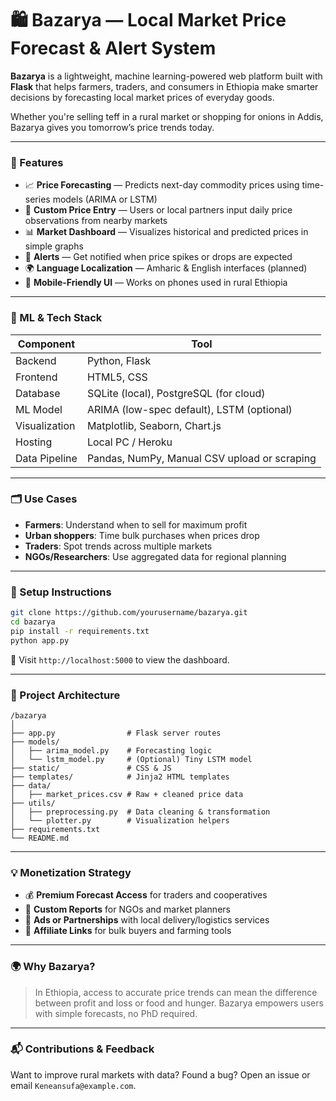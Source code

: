 # 🛍️ Bazarya — Local Market Price Forecast & Alert System

**Bazarya** is a lightweight, machine learning-powered web platform built with **Flask** that helps farmers, traders, and consumers in Ethiopia make smarter decisions by forecasting local market prices of everyday goods.

Whether you're selling teff in a rural market or shopping for onions in Addis, Bazarya gives you tomorrow’s price trends today.

---

### 📌 Features

* 📈 **Price Forecasting** — Predicts next-day commodity prices using time-series models (ARIMA or LSTM)
* 🧮 **Custom Price Entry** — Users or local partners input daily price observations from nearby markets
* 📊 **Market Dashboard** — Visualizes historical and predicted prices in simple graphs
* 🔔 **Alerts** — Get notified when price spikes or drops are expected
* 🌍 **Language Localization** — Amharic & English interfaces (planned)
* 📱 **Mobile-Friendly UI** — Works on phones used in rural Ethiopia

---

### 🧠 ML & Tech Stack

| Component     | Tool                                         |
| ------------- | -------------------------------------------- |
| Backend       | Python, Flask                                |
| Frontend      | HTML5, CSS                |
| Database      | SQLite (local), PostgreSQL (for cloud)       |
| ML Model      | ARIMA (low-spec default), LSTM (optional)    |
| Visualization | Matplotlib, Seaborn, Chart.js                |
| Hosting       | Local PC / Heroku          |
| Data Pipeline | Pandas, NumPy, Manual CSV upload or scraping |

---

### 🗂️ Use Cases

* **Farmers**: Understand when to sell for maximum profit
* **Urban shoppers**: Time bulk purchases when prices drop
* **Traders**: Spot trends across multiple markets
* **NGOs/Researchers**: Use aggregated data for regional planning

---

### 🚀 Setup Instructions

```bash
git clone https://github.com/yourusername/bazarya.git
cd bazarya
pip install -r requirements.txt
python app.py
```

🧪 Visit `http://localhost:5000` to view the dashboard.

---

### 🧩 Project Architecture

```
/bazarya
│
├── app.py                # Flask server routes
├── models/
│   ├── arima_model.py    # Forecasting logic
│   └── lstm_model.py     # (Optional) Tiny LSTM model
├── static/               # CSS & JS
├── templates/            # Jinja2 HTML templates
├── data/
│   ├── market_prices.csv # Raw + cleaned price data
├── utils/
│   ├── preprocessing.py  # Data cleaning & transformation
│   └── plotter.py        # Visualization helpers
├── requirements.txt
└── README.md
```

---

### 💡 Monetization Strategy

* 💰 **Premium Forecast Access** for traders and cooperatives
* 🧾 **Custom Reports** for NGOs and market planners
* 📢 **Ads or Partnerships** with local delivery/logistics services
* 🔗 **Affiliate Links** for bulk buyers and farming tools

---

### 🌍 Why Bazarya?

> In Ethiopia, access to accurate price trends can mean the difference between profit and loss or food and hunger. Bazarya empowers users with simple forecasts, no PhD required.

---

### 📬 Contributions & Feedback

Want to improve rural markets with data? Found a bug?
Open an issue or email `Keneansufa@example.com`.
